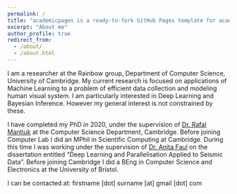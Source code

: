 ```yaml
---
permalink: /
title: "academicpages is a ready-to-fork GitHub Pages template for academic personal websites"
excerpt: "About me"
author_profile: true
redirect_from: 
  - /about/
  - /about.html
---
```


I am a researcher at the Rainbow group, Department of Computer Science, University of Cambridge. My current research is focused on applications 
of Machine Learning to a problem of efficient data collection and modeling human visual system. I am particularly
interested in Deep Learning and Bayesian Inference. However my general interest is 
not constrained by these.</p>

<p> I have completed my PhD in 2020, under the supervision of <a href="http://www.cl.cam.ac.uk/~rkm38/">Dr. Rafal Mantiuk</a> at the Computer Science Department, Cambridge. Before joining Computer Lab I did an MPhil in Scientific Computing at Cambridge. During this time I was working under the supervision of <a href="https://scholar.google.co.uk/citations?hl=en&user=OTpMFDgAAAAJ">Dr. Anita Faul</a> on the dissertation entitled &#8220;Deep Learning and Parallelisation Applied to Seismic Data&#8221;. Before joining Cambridge I did a BEng in Computer Science and Electronics at the University of Bristol.</p>

<p>
  I can be contacted at: firstname [dot] surname [at] gmail [dot] com 
</p>
